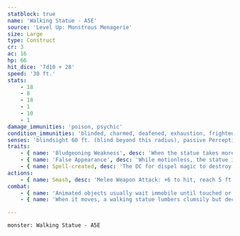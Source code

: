 ```yaml
---
statblock: true
name: 'Walking Statue - A5E'
source: 'Level Up: Monstrous Menagerie'
size: Large
type: Construct
cr: 3
ac: 16
hp: 66
hit_dice: '7d10 + 28'
speed: '30 ft.'
stats:
    - 18
    - 8
    - 18
    - 1
    - 10
    - 1
damage_immunities: 'poison, psychic'
condition_immunities: 'blinded, charmed, deafened, exhaustion, frightened, paralyzed, petrified, poisoned'
senses: 'blindsight 60 ft. (blind beyond this radius), passive Perception 10'
traits:
    - { name: 'Bludgeoning Weakness', desc: 'When the statue takes more than 10 bludgeoning damage from one attack, it falls prone.' }
    - { name: 'False Appearance', desc: 'While motionless, the statue is indistinguishable from a normal statue.' }
    - { name: Spell-created, desc: 'The DC for dispel magic to destroy this creature is 19.' }
actions:
    - { name: Smash, desc: 'Melee Weapon Attack: +6 to hit, reach 5 ft., one target. Hit: 15 (2d10 + 4) bludgeoning damage.' }
combat:
    - { name: 'Animated objects usually wait immobile until touched or approached, and then attack the closest creature', desc: 'Some follow more complicated routines. Animated objects follow the commands last given them by their creators and show no initiative.' }
    - { name: 'When it moves, a walking statue lumbers clumsily but deceptively quickly, its heavy footfalls accompanied by the sound of grinding stone', desc: 'Its fists are fearsome weapons, although some statues are also armed with stone or bronze weaponry.' }

---
```

```statblock
monster: Walking Statue - A5E
```
